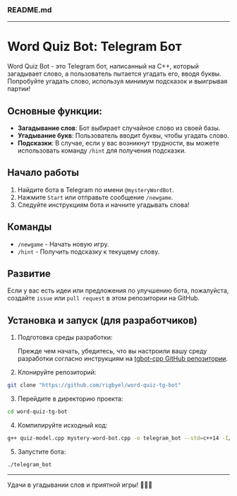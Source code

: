 ### README.md

---

# Word Quiz Bot: Telegram Бот

Word Quiz Bot - это Telegram бот, написанный на C++, который загадывает слово, а пользователь пытается угадать его, вводя буквы. Попробуйте угадать слово, используя минимум подсказок и выигрывая партии!

## Основные функции:

- **Загадывание слов**: Бот выбирает случайное слово из своей базы.
- **Угадывание букв**: Пользователь вводит буквы, чтобы угадать слово.
- **Подсказки**: В случае, если у вас возникнут трудности, вы можете использовать команду `/hint` для получения подсказки.

## Начало работы

1. Найдите бота в Telegram по имени `@mysteryWordBot`.
2. Нажмите `Start` или отправьте сообщение `/newgame`.
3. Следуйте инструкциям бота и начните угадывать слова!

## Команды

- `/newgame` - Начать новую игру.
- `/hint` - Получить подсказку к текущему слову.

## Развитие

Если у вас есть идеи или предложения по улучшению бота, пожалуйста, создайте `issue` или `pull request` в этом репозитории на GitHub.

## Установка и запуск (для разработчиков)

1. Подготовка среды разработки:

   Прежде чем начать, убедитесь, что вы настроили вашу среду разработки согласно инструкциям на [tgbot-cpp GitHub репозитории](https://github.com/reo7sp/tgbot-cpp/tree/master).

2. Клонируйте репозиторий:

```bash
git clone "https://github.com/rigbyel/word-quiz-tg-bot"
```

3. Перейдите в директорию проекта:

```bash
cd word-quiz-tg-bot
```

4. Компилируйте исходный код:

```bash
g++ quiz-model.cpp mystery-word-bot.cpp -o telegram_bot --std=c++14 -I/usr/local/include -lTgBot -lboost_system -lssl -lcrypto -lpthread
```

5. Запустите бота:

```bash
./telegram_bot
```

---

Удачи в угадывании слов и приятной игры! 🎉🤖🔤